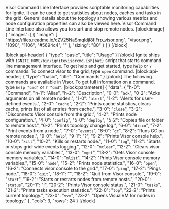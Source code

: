 Visor Command Line Interface provides scriptable monitoring capabilities for Ignite. It can be used to get statistics about nodes, caches and tasks in the grid. General details about the topology showing various metrics and node configuration properties can also be viewed here. Visor Command Line Interface also allows you to start and stop remote nodes.
[block:image]
{
  "images": [
    {
      "image": [
        "https://files.readme.io/cZV25NaSmqIdjI8fjFrp_visor.png",
        "visor.png",
        "1090",
        "1106",
        "#5694c4",
        ""
      ],
      "sizing": "80"
    }
  ]
}
[/block]

[block:api-header]
{
  "type": "basic",
  "title": "Usage"
}
[/block]
Ignite ships with `IGNITE_HOME/bin/ignitevisorcmd.{sh|bat}` script that starts command line management interface.
To get help and get started, type `help` or `?` commands. To connect visor to the grid, type `open` command.
[block:api-header]
{
  "type": "basic",
  "title": "Commands"
}
[/block]
The following commands are available in Visor. To get full information on a command, type `help "cmd"` or `? "cmd"`.
[block:parameters]
{
  "data": {
    "h-0": "Command",
    "h-1": "Alias",
    "h-2": "Description",
    "0-0": "`ack`",
    "0-2": "Acks arguments on all remote nodes.",
    "1-0": "`alert`",
    "1-2": "Alerts for user-defined events.",
    "2-0": "`cache`",
    "2-2": "Prints cache statistics, clears cache, prints list of all entries from cache.",
    "3-0": "`close`",
    "3-2": "Disconnects Visor console from the grid.",
    "4-2": "Prints node configuration.",
    "4-0": "`config`",
    "5-0": "`deploy`",
    "5-2": "Copies file or folder to remote host.",
    "6-2": "Prints topology change log.",
    "6-0": "`disco`",
    "7-2": "Print events from a node.",
    "7-0": "`events`",
    "8-0": "`gc`",
    "8-2": "Runs GC on remote nodes.",
    "9-0": "`help`",
    "9-1": "?",
    "9-2": "Prints Visor console help.",
    "10-0": "`kill`",
    "10-2": "Kills or restarts node.",
    "11-0": "`log`",
    "11-2": "Starts or stops grid-wide events logging.",
    "12-0": "`mclear`",
    "12-2": "Clears visor console memory variables.",
    "13-0": "`mget`",
    "13-2": "Gets Visor console memory variables.",
    "14-0": "`mlist`",
    "14-2": "Prints Visor console memory variables.",
    "15-0": "`node`",
    "15-2": "Prints node statistics.",
    "16-0": "`open`",
    "16-2": "Connects visor console to the grid.",
    "17-0": "`ping`",
    "17-2": "Pings node.",
    "18-0": "`quit`",
    "18-1": "",
    "18-2": "Quit from Visor console.",
    "19-0": "`start`",
    "19-2": "Starts or restarts nodes from remote hosts.",
    "20-0": "`status`",
    "20-1": "!",
    "20-2": "Prints Visor console status.",
    "21-0": "`tasks`",
    "21-2": "Prints tasks execution statistics.",
    "22-0": "`top`",
    "22-2": "Prints current topology.",
    "23-0": "`vvm`",
    "23-2": "Opens VisualVM for nodes in topology."
  },
  "cols": 3,
  "rows": 24
}
[/block]